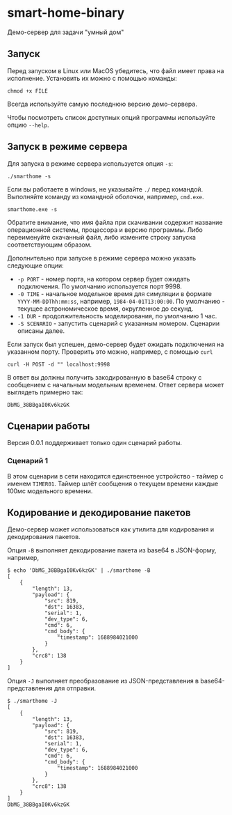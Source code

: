 # smart-home-binary
Демо-сервер для задачи "умный дом"

## Запуск

Перед запуском в Linux или MacOS убедитесь, что файл имеет права на исполнение. Установить их можно с помощью команды:

```
chmod +x FILE
```

Всегда используйте самую последнюю версию демо-сервера.

Чтобы посмотреть список доступных опций программы используйте опцию `--help`.

## Запуск в режиме сервера

Для запуска в режиме сервера используется опция `-s`:

```
./smarthome -s
```

Если вы работаете в windows, не указывайте `./` перед командой. Выполняйте команду из командной оболочки, например, `cmd.exe`.

```
smarthome.exe -s
```

Обратите внимание, что имя файла при скачивании содержит название операционной системы, процессора и версию программы. Либо переименуйте скачанный файл, либо измените строку запуска соответствующим образом.

Дополнительно при запуске в режиме сервера можно указать следующие опции:
* `-p PORT` - номер порта, на котором сервер будет ожидать подключения. По умолчанию используется порт 9998.
* `-0 TIME` - начальное модельное время для симуляции в формате `YYYY-MM-DDThh:mm:ss`, например, `1984-04-01T13:00:00`. По умолчанию - текущее астрономическое время, округленное до секунд.
* `-1 DUR` - продолжительность моделирования, по умолчанию 1 час.
* `-S SCENARIO` - запустить сценарий с указанным номером. Сценарии описаны далее.

Если запуск был успешен, демо-сервер будет ожидать подключения на указанном порту. Проверить это можно, например, с помощью `curl`

```
curl -H POST -d "" localhost:9998
```

В ответ вы должны получить закодированную в base64 строку с сообщением с начальным модельным временем. Ответ сервера может выглядеть примерно так:

```
DbMG_38BBgaI0Kv6kzGK
```

## Сценарии работы

Версия 0.0.1 поддерживает только один сценарий работы.

### Сценарий 1

В этом сценарии в сети находится единственное устройство - таймер с именем `TIMER01`. Таймер шлёт сообщения о текущем времени каждые 100мс модельного времени.

## Кодирование и декодирование пакетов

Демо-сервер может использоваться как утилита для кодирования и декодирования пакетов.

Опция `-B` выполняет декодирование пакета из base64 в JSON-форму, например,

```
$ echo 'DbMG_38BBgaI0Kv6kzGK' | ./smarthome -B
[
    {
        "length": 13,
        "payload": {
            "src": 819,
            "dst": 16383,
            "serial": 1,
            "dev_type": 6,
            "cmd": 6,
            "cmd_body": {
                "timestamp": 1688984021000
            }
        },
        "crc8": 138
    }
]
```

Опция `-J` выполняет преобразование из JSON-представления в base64-представления для отправки.

```
$ ./smarthome -J
[
    {
        "length": 13,
        "payload": {
            "src": 819,
            "dst": 16383,
            "serial": 1,
            "dev_type": 6,
            "cmd": 6,
            "cmd_body": {
                "timestamp": 1688984021000
            }
        },
        "crc8": 138
    }
]
DbMG_38BBgaI0Kv6kzGK
```